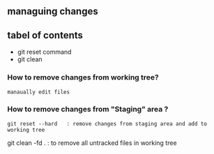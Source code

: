 ## managuing changes

tabel of contents
-----------------
* git reset command
* git clean


### How to remove changes from working tree?
```
manaually edit files
```
### How to remove changes from "Staging" area ?
```
git reset --hard   : remove changes from staging area and add to working tree
```
git clean -fd .     : to remove all untracked files in working tree
```



